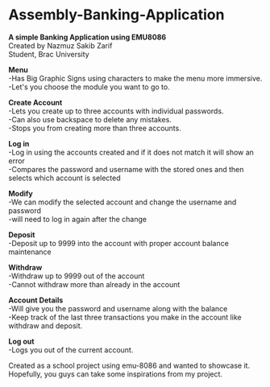 # Assembly-Banking-Application
**A simple Banking Application using EMU8086**</br>
Created by Nazmuz Sakib Zarif</br>
Student, Brac University

**Menu**</br>
-Has Big Graphic Signs using characters to make the menu more immersive.</br>
-Let's you choose the module you want to go to.

**Create Account**</br>
-Lets you create up to three accounts with individual passwords.</br>
-Can also use backspace to delete any mistakes.</br>
-Stops you from creating more than three accounts.</br>

**Log in**</br>
-Log in using the accounts created and if it does not match it will show an error</br>
-Compares the password and username with the stored ones and then selects which account is selected</br>

**Modify**</br>
-We can modify the selected account and change the username and password</br>
-will need to log in again after the change</br>

**Deposit**</br>
-Deposit up to 9999 into the account with proper account balance maintenance</br>

**Withdraw**</br>
-Withdraw up to 9999 out of the account</br>
-Cannot withdraw more than already in the account</br>

**Account Details**</br>
-Will give you the password and username along with the balance</br>
-Keep track of the last three transactions you make in the account like withdraw and deposit.</br>

**Log out**</br>
-Logs you out of the current account.</br>


Created as a school project using emu-8086 and wanted to showcase it.</br>
Hopefully, you guys can take some inspirations from my project.</br>
